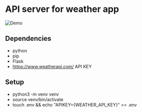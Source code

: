 # API server for weather app

![Demo](https://s3.gifyu.com/images/demo49ef037df24f48ef.gif)

## Dependencies

- python
- pip
- Flask
- https://www.weatherapi.com/ API KEY

## Setup

- python3 -m venv venv
- source venv/bin/activate
- touch .env && echo "APIKEY={WEATHER_API_KEY}" >> .env